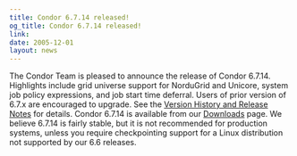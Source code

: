 ```yaml
---
title: Condor 6.7.14 released!
og_title: Condor 6.7.14 released!
link: 
date: 2005-12-01
layout: news
---
```


The Condor Team is pleased to announce the release of Condor 6.7.14.  Highlights include grid universe support for NorduGrid and Unicore, system job policy expressions, and job start time deferral. Users of prior version of 6.7.x are encouraged to upgrade.  See the <a href="manual/latest-dev/9_Version_History.html"> Version History and Release Notes</a> for details. Condor 6.7.14 is available from our <a href="downloads/">Downloads</a> page.  We believe 6.7.14 is fairly stable, but it is not recommended for production systems, unless you require checkpointing support for a Linux distribution not supported by our 6.6 releases.

